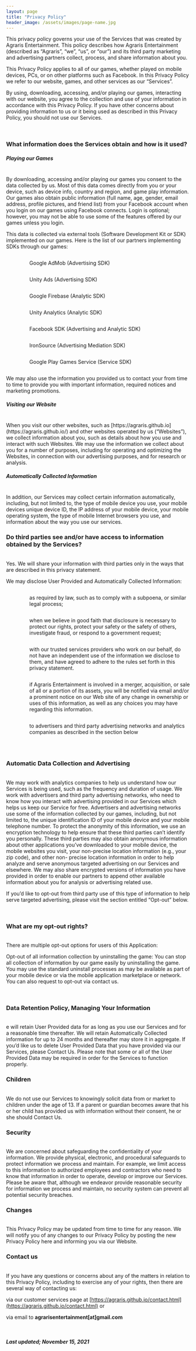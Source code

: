 ```yaml
---
layout: page
title: "Privacy Policy"
header_image: /assets/images/page-name.jpg
---
```


This privacy policy governs your use of the Services that was created by Agraris Entertainment. This policy describes how Agraris Entertainment (described as &ldquo;Agraris&rdquo;, &ldquo;we&rdquo;, &ldquo;us&rdquo;, or &ldquo;our&rdquo;) and its third party marketing and advertising partners collect, process, and share information about you.

This Privacy Policy applies to all of our games, whether played on mobile devices, PCs, or on other platforms such as Facebook. In this Privacy Policy we refer to our website, games, and other services as our &ldquo;Services&rdquo;.

By using, downloading, accessing, and/or playing our games, interacting with our website, you agree to the collection and use of your information in accordance with this Privacy Policy. If you have other concerns about providing information to us or it being used as described in this Privacy Policy, you should not use our Services.

<br>

### What information does the Services obtain and how is it used?

##### Playing our Games
<br>
By downloading, accessing and/or playing our games you consent to the data collected by us. Most of this data comes directly from you or your device, such as device info, country and region, and game play information. Our games also obtain public information (full name, age, gender, email address, profile pictures, and friend list) from your Facebook account when you login on our games using Facebook connects. Login is optional; however, you may not be able to use some of the features offered by our games unless you login.

This data is collected via external tools (Software Development Kit or SDK) implemented on our games. Here is the list of our partners implementing SDKs through our games:

<ul class="list-1">
    <li style="margin-left: 40px; display: flex">
        <p>Google AdMob (Advertising SDK)</p>
    </li>
    <li style="margin-left: 40px; display: flex">
        <p>Unity Ads (Advertising SDK)</p>
    </li>
    <li style="margin-left: 40px; display: flex">
        <p>Google Firebase (Analytic SDK)</p>
    </li>
    <li style="margin-left: 40px; display: flex">
        <p>Unity Analytics (Analytic SDK)</p>
    </li>
    <li style="margin-left: 40px; display: flex">
        <p>Facebook SDK (Advertising and Analytic SDK)</p>
    </li>
    <li style="margin-left: 40px; display: flex">
        <p>IronSource (Advertising Mediation SDK)</p>
    </li>
    <li style="margin-left: 40px; display: flex">
        <p>Google Play Games Service (Service SDK)</p>
    </li>
</ul>

We may also use the information you provided us to contact your from time to time to provide you with important information, required notices and marketing promotions.

##### Visiting our Website
<br>
When you visit our other websites, such as [https://agraris.github.io](https://agraris.github.io/) and other websites operated by us (&ldquo;Websites&rdquo;), we collect information about you, such as details about how you use and interact with such Websites. We may use the information we collect about you for a number of purposes, including for operating and optimizing the Websites, in connection with our advertising purposes, and for research or analysis.

##### Automatically Collected Information
<br>
In addition, our Services may collect certain information automatically, including, but not limited to, the type of mobile device you use, your mobile devices unique device ID, the IP address of your mobile device, your mobile operating system, the type of mobile Internet browsers you use, and information about the way you use our services.

<br>

### Do third parties see and/or have access to information obtained by the Services?
<br>
Yes. We will share your information with third parties only in the ways that are described in this privacy statement.

We may disclose User Provided and Automatically Collected Information:

<ul class="list-1">
    <li style="margin-left: 40px; display: flex">
        <p>as required by law, such as to comply with a subpoena, or similar legal process;</p>
    </li>
    <li style="margin-left: 40px; display: flex">
        <p>when we believe in good faith that disclosure is necessary to protect our rights, protect your safety or the safety of others, investigate fraud, or respond to a government request;</p>
    </li>
    <li style="margin-left: 40px; display: flex">
        <p>with our trusted services providers who work on our behalf, do not have an independent use of the information we disclose to them, and have agreed to adhere to the rules set forth in this privacy statement.</p>
    </li>
    <li style="margin-left: 40px; display: flex">
        <p>if Agraris Entertainment is involved in a merger, acquisition, or sale of all or a portion of its assets, you will be notified via email and/or a prominent notice on our Web site of any change in ownership or uses of this information, as well as any choices you may have regarding this information.</p>
    </li>
    <li style="margin-left: 40px; display: flex">
        <p>to advertisers and third party advertising networks and analytics companies as described in the section below</p>
    </li>
</ul>

<br>

### Automatic Data Collection and Advertising
<br>
We may work with analytics companies to help us understand how our Services is being used, such as the frequency and duration of usage. We work with advertisers and third party advertising networks, who need to know how you interact with advertising provided in our Services which helps us keep our Service for free. Advertisers and advertising networks use some of the information collected by our games, including, but not limited to, the unique identification ID of your mobile device and your mobile telephone number. To protect the anonymity of this information, we use an encryption technology to help ensure that these third parties can&rsquo;t identify you personally. These third parties may also obtain anonymous information about other applications you&rsquo;ve downloaded to your mobile device, the mobile websites you visit, your non-precise location information (e.g., your zip code), and other non- precise location information in order to help analyze and serve anonymous targeted advertising on our Services and elsewhere. We may also share encrypted versions of information you have provided in order to enable our partners to append other available information about you for analysis or advertising related use.

If you&rsquo;d like to opt-out from third party use of this type of information to help serve targeted advertising, please visit the section entitled &ldquo;Opt-out&rdquo; below.

<br>

### What are my opt-out rights?
<br>
There are multiple opt-out options for users of this Application:

Opt-out of all information collection by uninstalling the game: You can stop all collection of information by our game easily by uninstalling the game. You may use the standard uninstall processes as may be available as part of your mobile device or via the mobile application marketplace or network. You can also request to opt-out via contact us.

<br>

### Data Retention Policy, Managing Your Information
<br>
e will retain User Provided data for as long as you use our Services and for a reasonable time thereafter. We will retain Automatically Collected information for up to 24 months and thereafter may store it in aggregate. If you&rsquo;d like us to delete User Provided Data that you have provided via our Services, please Contact Us. Please note that some or all of the User Provided Data may be required in order for the Services to function properly.

<br>

### Children
<br>
We do not use our Services to knowingly solicit data from or market to children under the age of 13. If a parent or guardian becomes aware that his or her child has provided us with information without their consent, he or she should Contact Us.

<br>

### Security
<br>
We are concerned about safeguarding the confidentiality of your information. We provide physical, electronic, and procedural safeguards to protect information we process and maintain. For example, we limit access to this information to authorized employees and contractors who need to know that information in order to operate, develop or improve our Services. Please be aware that, although we endeavor provide reasonable security for information we process and maintain, no security system can prevent all potential security breaches.

<br>

### Changes
<br>
This Privacy Policy may be updated from time to time for any reason. We will notify you of any changes to our Privacy Policy by posting the new Privacy Policy here and informing you via our Website.

<br>

### Contact us
<br>
If you have any questions or concerns about any of the matters in relation to this Privacy Policy, including to exercise any of your rights, then there are several way of contacting us:

via our customer services page at [https://agraris.github.io/contact.html](https://agraris.github.io/contact.html) or

via email to **agrarisentertainment[at]gmail.com**

<br>

##### Last updated; November 15, 2021
                                